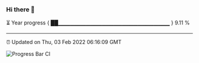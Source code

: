 ### Hi there 👋

⏳ Year progress { ██▁▁▁▁▁▁▁▁▁▁▁▁▁▁▁▁▁▁▁▁▁▁▁▁▁▁▁▁ } 9.11 %

---

⏰ Updated on Thu, 03 Feb 2022 06:16:09 GMT

![Progress Bar CI](https://github.com/liununu/liununu/workflows/Progress%20Bar%20CI/badge.svg)
